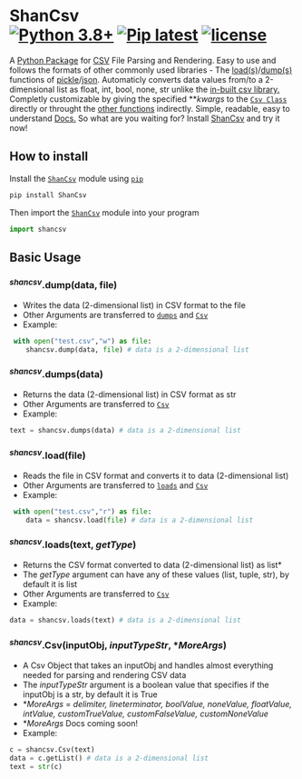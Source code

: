 # ShanCsv <br/>[![Python 3.8+](https://img.shields.io/badge/python-3.8%2B-blue)](https://www.python.org/downloads/) [![Pip latest](https://img.shields.io/badge/pip-latest-blue)](https://pip.pypa.io/en/stable/) [![license](https://img.shields.io/badge/license-MIT-green)](https://github.com/Ninjago77/ShanCsv/blob/main/LICENSE)
A [Python Package](https://pypi.org/) for [CSV](https://en.wikipedia.org/wiki/Comma-separated_values) File Parsing and Rendering. Easy to use and follows the formats of other commonly used libraries - The [load(s)](#shancsvloadfile)/[dump(s)](#shancsvdumpdata-file) functions of [pickle](https://docs.python.org/3/library/pickle.html)/[json](https://docs.python.org/3/library/json.html). Automaticly converts data values from/to a 2-dimensional list as float, int, bool, none, str unlike the [in-built csv library.](https://docs.python.org/3/library/csv.html)
Completly customizable by giving the specified \*\**kwargs* to the [`Csv Class`](#shancsvcsvinputobj-inputtypestr-moreargs) directly or throught the [other functions](#basic-usage) indirectly. Simple, readable, easy to understand [Docs.](https://github.com/Ninjago77/ShanCsv#readme) So what are you waiting for? Install [ShanCsv](#how-to-install) and try it now!
## How to install
Install the [`ShanCsv`](https://pypi.org/project/ShanCsv/) module using [`pip`](https://pip.pypa.io/en/stable/)
```bash
pip install ShanCsv
```
Then import the [`ShanCsv`](https://pypi.org/project/ShanCsv/) module into your program
```python
import shancsv
```
## Basic Usage
### <sup>*shancsv*</sup>.dump(data, file)
 - Writes the data (2-dimensional list) in CSV format to the file
 - Other Arguments are transferred to [`dumps`](#shancsvdumpsdata) and [`Csv`](#shancsvcsvinputobj-inputtypestr-moreargs)
 - Example:
```python
 with open("test.csv","w") as file:
    shancsv.dump(data, file) # data is a 2-dimensional list
 ```
### <sup>*shancsv*</sup>.dumps(data)
 - Returns the data (2-dimensional list) in CSV format as str
 - Other Arguments are transferred to [`Csv`](#shancsvcsvinputobj-inputtypestr-moreargs)
 - Example:
```python
text = shancsv.dumps(data) # data is a 2-dimensional list
 ```
### <sup>*shancsv*</sup>.load(file)
 - Reads the file in CSV format and converts it to data (2-dimensional list)
 - Other Arguments are transferred to [`loads`](#shancsvloadstext-gettype) and [`Csv`](#shancsvcsvinputobj-inputtypestr-moreargs)
 - Example:
```python
 with open("test.csv","r") as file:
    data = shancsv.load(file) # data is a 2-dimensional list
 ```
### <sup>*shancsv*</sup>.loads(text, *getType*)
 - Returns the CSV format converted to data (2-dimensional list) as list\*
 - The *getType* argument can have any of these values (list, tuple, str), by default it is list
 - Other Arguments are transferred to [`Csv`](#shancsvcsvinputobj-inputtypestr-moreargs)
 - Example:
```python
data = shancsv.loads(text) # data is a 2-dimensional list
 ```
### <sup>*shancsv*</sup>.Csv(inputObj, *inputTypeStr*, \**MoreArgs*)
 - A Csv Object that takes an inputObj and handles almost everything needed for parsing and rendering CSV data
 - The *inputTypeStr* argument is a boolean value that specifies if the inputObj is a str, by default it is True
 - \**MoreArgs* = *delimiter, lineterminator, boolValue, noneValue, floatValue, intValue, customTrueValue, customFalseValue, customNoneValue*
  - \**MoreArgs* Docs coming soon!
 - Example:
```python
c = shancsv.Csv(text)
data = c.getList() # data is a 2-dimensional list
text = str(c)
 ```
